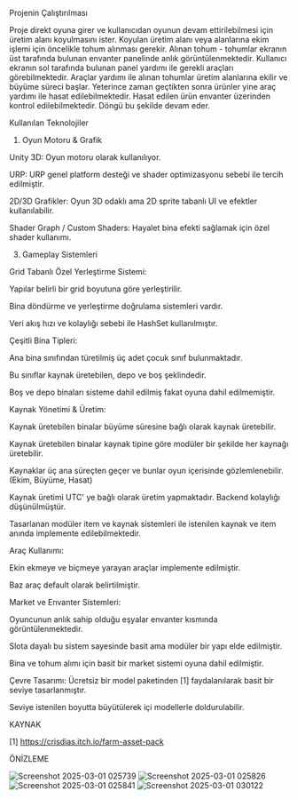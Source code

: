 Projenin Çalıştırılması

Proje direkt oyuna girer ve kullanıcıdan oyunun devam ettirilebilmesi için üretim alanı koyulmasını ister.
Koyulan üretim alanı veya alanlarına ekim işlemi için öncelikle tohum alınması gerekir.
Alınan tohum - tohumlar ekranın üst tarafında bulunan envanter panelinde anlık görüntülenmektedir.
Kullanıcı ekranın sol tarafında bulunan panel yardımı ile gerekli araçları görebilmektedir.
Araçlar yardımı ile alınan tohumlar üretim alanlarına ekilir ve büyüme süreci başlar.
Yeterince zaman geçtikten sonra ürünler yine araç yardımı ile hasat edilebilmektedir.
Hasat edilen ürün envanter üzerinden kontrol edilebilmektedir.
Döngü bu şekilde devam eder.


Kullanılan Teknolojiler



1. Oyun Motoru & Grafik

Unity 3D: Oyun motoru olarak kullanılıyor.

URP: URP genel platform desteği ve shader optimizasyonu sebebi ile tercih edilmiştir.

2D/3D Grafikler: Oyun 3D odaklı ama 2D sprite tabanlı UI ve efektler kullanılabilir.

Shader Graph / Custom Shaders: Hayalet bina efekti sağlamak için özel shader kullanımı.


3. Gameplay Sistemleri

Grid Tabanlı Özel Yerleştirme Sistemi:

Yapılar belirli bir grid boyutuna göre yerleştirilir.

Bina döndürme ve yerleştirme doğrulama sistemleri vardır.

Veri akış hızı ve kolaylığı sebebi ile HashSet kullanılmıştır.


Çeşitli Bina Tipleri:

Ana bina sınıfından türetilmiş üç adet çocuk sınıf bulunmaktadır.

Bu sınıflar kaynak üretebilen, depo ve boş şeklindedir.

Boş ve depo binaları sisteme dahil edilmiş fakat oyuna dahil edilmemiştir.


Kaynak Yönetimi & Üretim:

Kaynak üretebilen binalar büyüme süresine bağlı olarak kaynak üretebilir.

Kaynak üretebilen binalar kaynak tipine göre modüler bir şekilde her kaynağı üretebilir.

Kaynaklar üç ana süreçten geçer ve bunlar oyun içerisinde gözlemlenebilir. (Ekim, Büyüme, Hasat)

Kaynak üretimi UTC' ye bağlı olarak üretim yapmaktadır. Backend kolaylığı düşünülmüştür.

Tasarlanan modüler item ve kaynak sistemleri ile istenilen kaynak ve item anında implemente edilebilmektedir.


Araç Kullanımı:

Ekin ekmeye ve biçmeye yarayan araçlar implemente edilmiştir.

Baz araç default olarak belirtilmiştir.


Market ve Envanter Sistemleri:

Oyuncunun anlık sahip olduğu eşyalar envanter kısmında görüntülenmektedir.

Slota dayalı bu sistem sayesinde basit ama modüler bir yapı elde edilmiştir.

Bina ve tohum alımı için basit bir market sistemi oyuna dahil edilmiştir.

Çevre Tasarımı:
Ücretsiz bir model paketinden [1] faydalanılarak basit bir seviye tasarlanmıştır.

Seviye istenilen boyutta büyütülerek içi modellerle doldurulabilir.

KAYNAK

[1] https://crisdias.itch.io/farm-asset-pack

ÖNİZLEME

![Screenshot 2025-03-01 025739](https://github.com/user-attachments/assets/bd7ed43b-03c3-4dd8-bd21-d30b99ff5c23)
![Screenshot 2025-03-01 025826](https://github.com/user-attachments/assets/b9fa5ccd-562a-4c35-98d4-292699d90943)
![Screenshot 2025-03-01 025841](https://github.com/user-attachments/assets/98bf1eec-a48c-475a-8e83-c73a6168d561)
![Screenshot 2025-03-01 030122](https://github.com/user-attachments/assets/3a648c76-d4f7-4ac8-9573-cb5823ee53d2)

